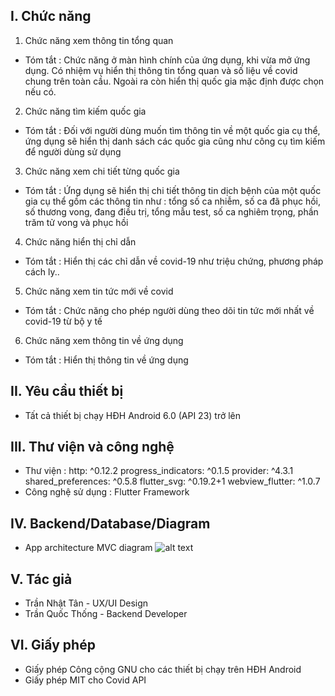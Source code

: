 ## I. Chức năng
1.	Chức năng xem thông tin tổng quan
- Tóm tắt : Chức năng ở màn hình chính của ứng dụng, khi vừa mở ứng dụng. Có nhiệm vụ hiển thị thông tin tổng quan và số liệu về covid chung trên toàn cầu. Ngoài ra còn hiển thị quốc gia mặc định được chọn nếu có.
2.	Chức năng tìm kiếm quốc gia
- Tóm tắt :  Đối với người dùng muốn tìm thông tin về một quốc gia cụ thể, ứng dụng sẽ hiển thị danh sách các quốc gia cũng như công cụ tìm kiếm để người dùng sử dụng
3.	Chức năng xem chi tiết từng quốc gia
- Tóm tắt : Ứng dụng sẽ hiển thị chi tiết thông tin dịch bệnh của một quốc gia cụ thể gồm các thông tin như : tổng số ca nhiễm, số ca đã phục hồi, số thương vong, đang điều trị, tổng mẫu test, số ca nghiêm trọng, phần trăm tử vong và phục hồi
4.	Chức năng hiển thị chỉ dẫn
- Tóm tắt : Hiển thị các chỉ dẫn về covid-19 như triệu chứng, phương pháp cách ly..
5.	Chức năng xem tin tức mới về covid
- Tóm tắt : Chức năng cho phép người dùng theo dõi tin tức mới nhất về covid-19 từ bộ y tế
6.	Chức năng xem thông tin về ứng dụng
- Tóm tắt : Hiển thị thông tin về ứng dụng
## II. Yêu cầu thiết bị
- Tất cả thiết bị chạy HĐH Android 6.0 (API 23) trở lên
## III. Thư viện và công nghệ
- Thư viện :
  http: ^0.12.2
  progress_indicators: ^0.1.5
  provider: ^4.3.1
  shared_preferences: ^0.5.8
  flutter_svg: ^0.19.2+1
  webview_flutter: ^1.0.7
- Công nghệ sử dụng : Flutter Framework
## IV. Backend/Database/Diagram
- App architecture MVC diagram
![alt text](https://github.com/tantran17521018/FLutter_covid_tracker_medium/blob/master/readme_img/Screenshot_11.png)
## V. Tác giả
- Trần Nhật Tân - UX/UI Design
- Trần Quốc Thống - Backend Developer
## VI. Giấy phép
- Giấy phép Công cộng GNU cho các thiết bị chạy trên HĐH Android
- Giấy phép MIT cho Covid API
